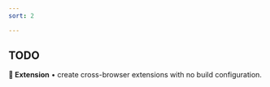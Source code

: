 ```yaml
---
sort: 2

---
```

<!-- 
AUTHOR HINT: "I already have an extension" of README
-->
TODO
---

**🧩 Extension** • create cross-browser extensions with no build configuration.
